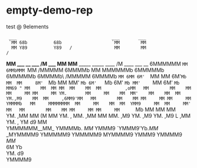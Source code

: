 # empty-demo-rep
test @ 9elements


                                                                                                                  
     ___                                    ___       ___                                                            
     `MM 68b          68b                   `MM        MM                                                            
      MM Y89          Y89   /                MM        MM                                      /                     
  ____MM ___   __     ___  /M        ___     MM        MM____     _____     _____     ____    /M       ____   ___  __
 6MMMMMM `MM  6MMbMMM `MM /MMMMM   6MMMMb    MM        MMMMMMb   6MMMMMb   6MMMMMb   6MMMMb\ /MMMMM   6MMMMb  `MM 6MM
6M'  `MM  MM 6M'`Mb    MM  MM     8M'  `Mb   MM        MM'  `Mb 6M'   `Mb 6M'   `Mb MM'    `  MM     6M'  `Mb  MM69 "
MM    MM  MM MM  MM    MM  MM         ,oMM   MM        MM    MM MM     MM MM     MM YM.       MM     MM    MM  MM'   
MM    MM  MM YM.,M9    MM  MM     ,6MM9'MM   MM        MM    MM MM     MM MM     MM  YMMMMb   MM     MMMMMMMM  MM    
MM    MM  MM  YMM9     MM  MM     MM'   MM   MM        MM    MM MM     MM MM     MM      `Mb  MM     MM        MM    
YM.  ,MM  MM (M        MM  YM.  , MM.  ,MM   MM        MM.  ,M9 YM.   ,M9 YM.   ,M9 L    ,MM  YM.  , YM    d9  MM    
 YMMMMMM__MM_ YMMMMb. _MM_  YMMM9 `YMMM9'Yb._MM_      _MYMMMM9   YMMMMM9   YMMMMM9  MYMMMM9    YMMM9  YMMMM9  _MM_   
             6M    Yb                                                                                                
             YM.   d9                                                                                                
              YMMMM9                                                             

              